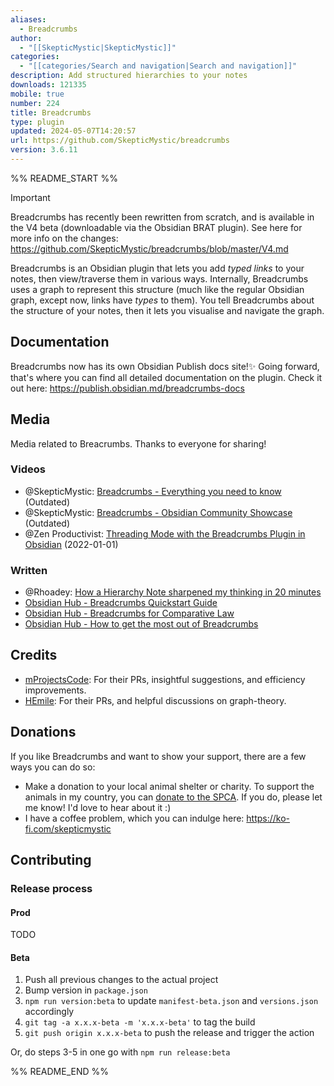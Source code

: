 ```yaml
---
aliases:
  - Breadcrumbs
author:
  - "[[SkepticMystic|SkepticMystic]]"
categories:
  - "[[categories/Search and navigation|Search and navigation]]"
description: Add structured hierarchies to your notes
downloads: 121335
mobile: true
number: 224
title: Breadcrumbs
type: plugin
updated: 2024-05-07T14:20:57
url: https://github.com/SkepticMystic/breadcrumbs
version: 3.6.11
---
```


%% README_START %%

> [!IMPORTANT]
> Breadcrumbs has recently been rewritten from scratch, and is available in the V4 beta (downloadable via the Obsidian BRAT plugin). See here for more info on the changes: https://github.com/SkepticMystic/breadcrumbs/blob/master/V4.md

Breadcrumbs is an Obsidian plugin that lets you add _typed links_ to your notes, then view/traverse them in various ways. Internally, Breadcrumbs uses a graph to represent this structure (much like the regular Obsidian graph, except now, links have _types_ to them). You tell Breadcrumbs about the structure of your notes, then it lets you visualise and navigate the graph.

## Documentation

Breadcrumbs now has its own Obsidian Publish docs site!✨ Going forward, that's where you can find all detailed documentation on the plugin. Check it out here: https://publish.obsidian.md/breadcrumbs-docs

## Media

Media related to Breacrumbs. Thanks to everyone for sharing!

### Videos

-   @SkepticMystic: [Breadcrumbs - Everything you need to know](https://www.youtube.com/watch?v=N4QmszBRu9I&pp=ygUUYnJlYWRjcnVtYnMgb2JzaWRpYW4%3D) (Outdated)
-   @SkepticMystic: [Breadcrumbs - Obsidian Community Showcase](https://www.youtube.com/watch?v=DXXB7fHcArg&pp=ygUUYnJlYWRjcnVtYnMgb2JzaWRpYW4%3D) (Outdated)
-   @Zen Productivist: [Threading Mode with the Breadcrumbs Plugin in Obsidian](https://www.youtube.com/watch?v=AS5Mv6YNmsQ) (2022-01-01)

### Written

-   @Rhoadey: [How a Hierarchy Note sharpened my thinking in 20 minutes](https://medium.com/obsidian-observer/how-a-hierarchy-note-sharpened-my-thinking-in-20-minutes-f1c65945f41e?sk=64f4d1f889ff8a99009a060a24778a7f)
-   [Obsidian Hub - Breadcrumbs Quickstart Guide](https://publish.obsidian.md/hub/04+-+Guides%2C+Workflows%2C+%26+Courses/Guides/Breadcrumbs+Quickstart+Guide)
-   [Obsidian Hub - Breadcrumbs for Comparative Law](https://publish.obsidian.md/hub/03+-+Showcases+%26+Templates/Plugin+Showcases/Breadcrumbs+for+Comparative+Law)
-   [Obsidian Hub - How to get the most out of Breadcrumbs](https://publish.obsidian.md/hub/04+-+Guides%2C+Workflows%2C+%26+Courses/Guides/How+to+get+the+most+out+of+the+Breadcrumbs+plugin)

## Credits

-   [mProjectsCode](https://github.com/mProjectsCode): For their PRs, insightful suggestions, and efficiency improvements.
-   [HEmile](https://github.com/HEmile): For their PRs, and helpful discussions on graph-theory.

<!-- NOTE: This heading is linked to in the manifest.fundingUrl. Be sure to change that if updating the heading label -->

## Donations

If you like Breadcrumbs and want to show your support, there are a few ways you can do so:

-   Make a donation to your local animal shelter or charity. To support the animals in my country, you can [donate to the SPCA](https://nspca.co.za/donate/). If you do, please let me know! I'd love to hear about it :)
-   I have a coffee problem, which you can indulge here: https://ko-fi.com/skepticmystic

## Contributing

### Release process

#### Prod

TODO

#### Beta

1. Push all previous changes to the actual project
2. Bump version in `package.json`
3. `npm run version:beta` to update `manifest-beta.json` and `versions.json` accordingly
4. `git tag -a x.x.x-beta -m 'x.x.x-beta'` to tag the build
5. `git push origin x.x.x-beta` to push the release and trigger the action

Or, do steps 3-5 in one go with `npm run release:beta`


%% README_END %%